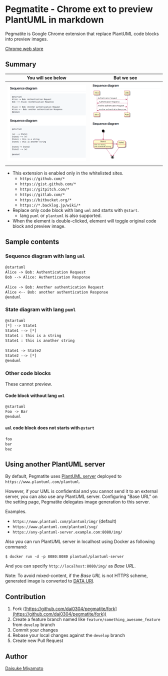 # Pegmatite - Chrome ext to preview PlantUML in markdown

Pegmatite is Google Chrome extension that replace PlantUML code blocks into preview images.

[Chrome web store](https://chrome.google.com/webstore/detail/pegmatite/jegkfbnfbfnohncpcfcimepibmhlkldo)

## Summary

| You will see below               | But we see
| -------------------------------- | -------------
| ![Code block](images/before.png) | ![UML diagraml](images/after.png)

* This extension is enabled only in the whitelisted sites.
    * `https://github.com/*`
    * `https://gist.github.com/*`
    * `https://gitpitch.com/*`
    * `https://gitlab.com/*`
    * `https://bitbucket.org/*`
    * `https://*.backlog.jp/wiki/*`
* Replace only code block with lang `uml` and starts with `@start`.
    * lang `puml` or `plantuml` is also supported.
* When the element is double-clicked, element will toggle original code block and preview image.

## Sample contents

### Sequence diagram with lang `uml`

```uml
@startuml
Alice -> Bob: Authentication Request
Bob --> Alice: Authentication Response

Alice -> Bob: Another authentication Request
Alice <-- Bob: another authentication Response
@enduml
```

### State diagram with lang `puml`

```puml
@startuml
[*] --> State1
State1 --> [*]
State1 : this is a string
State1 : this is another string

State1 -> State2
State2 --> [*]
@enduml
```

### Other code blocks

These cannot preview.

#### Code block without lang `uml`

```
@startuml
Foo -> Bar
@enduml
```

#### `uml` code block does not starts with `@start`

```uml
foo
bar
baz
```

## Using another PlantUML server

By default, Pegmatite uses [PlantUML server](https://github.com/plantuml/plantuml-server)
deployed to `https://www.plantuml.com/plantuml`.

However, if your UML is confidential and you cannot send it to an external server, you can also use any PlantUML server.
Configuring "Base URL" on the setting page, Pegmatite delegates image generation to this server.

Examples.

* `https://www.plantuml.com/plantuml/img/` (default)
* `https://www.plantuml.com/plantuml/svg/`
* `https://any-plantuml-server.example.com:8080/img/`

Also you can run PlantUML server in localhost using Docker as following command:

```
$ docker run -d -p 8080:8080 plantuml/plantuml-server
```

And you can specify `http://localhost:8080/img/` as *Base URL*.

Note: To avoid mixed-content, if the *Base URL* is not HTTPS scheme,
generated image is converted to [DATA URI](https://tools.ietf.org/html/rfc2397).

## Contribution

1. Fork ([https://github.com/dai0304/pegmatite/fork](https://github.com/dai0304/pegmatite/fork))
2. Create a feature branch named like `feature/something_awesome_feature` from `develop` branch
3. Commit your changes
4. Rebase your local changes against the `develop` branch
5. Create new Pull Request

## Author

[Daisuke Miyamoto](https://github.com/dai0304)
